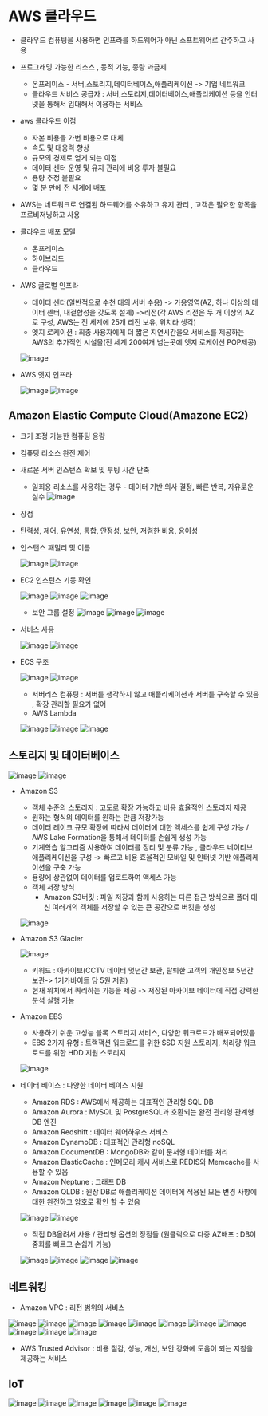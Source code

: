 # AWS 클라우드
- 클라우드 컴퓨팅을 사용하면 인프라를 하드웨어가 아닌 소프트웨어로 간주하고 사용 
- 프로그래밍 가능한 리소스 , 동적 기능, 종량 과금제 
  * 온프레미스 - 서버,스토리지,데이터베이스,애플리케이션 -> 기업 네트워크
  * 클라우드 서비스 공급자 : 서버,스토리지,데이터베이스,애플리케이션 등을 인터넷을 통해서 임대해서 이용하는 서비스 
- aws 클라우드 이점
  * 자본 비용을 가변 비용으로 대체
  * 속도 및 대응력 향상
  * 규모의 경제로 얻게 되는 이점
  * 데이터 센터 운영 및 유지 관리에 비용 투자 불필요
  * 용량 추정 불필요
  * 몇 분 만에 전 세계에 배포   
- AWS는 네트워크로 연결된 하드웨어를 소유하고 유지 관리 , 고객은 필요한 항목을 프로비저닝하고 사용 
- 클라우드 배포 모델
  * 온프레미스
  * 하이브리드
  * 클라우드 
- AWS 글로벌 인프라
  * 데이터 센터(일반적으로 수천 대의 서버 수용) -> 가용영역(AZ, 하나 이상의 데이터 센터, 내결합성을 갖도록 설계) ->리전(각 AWS 리전은 두 개 이상의 AZ로 구성, AWS는 전 세계에 25개 리전 보유, 위치라 생각) 
  * 엣지 로케이션 : 최종 사용자에게 더 짧은 지연시간을오 서비스를 제공하는 AWS의 추가적인 시설물(전 세계 200여개 넘는곳에 엣지 로케이션 POP제공)

  ![image](https://user-images.githubusercontent.com/47103479/135950427-d28063d4-f83e-4958-b18a-d8a8eb907b89.png)

- AWS 엣지 인프라

  ![image](https://user-images.githubusercontent.com/47103479/135950718-b65cb38d-6818-41cb-ac16-9473351eccc3.png)
  ![image](https://user-images.githubusercontent.com/47103479/135950996-4e3a3983-69a3-4191-b295-6cdea9fb2f5b.png)


## Amazon Elastic Compute Cloud(Amazone EC2)
- 크기 조정 가능한 컴퓨팅 용량
- 컴퓨팅 리소스 완전 제어
- 새로운 서버 인스턴스 확보 및 부팅 시간 단축 
  * 일회용 리소스를 사용하는 경우 - 데이터 기반 의사 결정, 빠른 반복, 자유로운 실수 
  ![image](https://user-images.githubusercontent.com/47103479/135951737-83a98e07-c42b-4dc9-8ec7-a762eb52eff1.png)

 - 장점
  * 탄력성, 제어, 유연성, 통합, 안정성, 보안, 저렴한 비용, 용이성 
- 인스턴스 패밀리 및 이름 

  ![image](https://user-images.githubusercontent.com/47103479/135952081-ae7641e1-338c-4a97-a64d-81581130eb7b.png)
  ![image](https://user-images.githubusercontent.com/47103479/135952199-e2f28fc1-7a79-4662-9f29-b8259bbc3b97.png)

- EC2 인스턴스 기동 확인 

  ![image](https://user-images.githubusercontent.com/47103479/135952528-f0134a39-d54e-47e7-aec4-1c56410bd507.png)
  ![image](https://user-images.githubusercontent.com/47103479/135952600-cd23c126-d85c-4f9f-9036-e3abb8491922.png)
  ![image](https://user-images.githubusercontent.com/47103479/135952673-e37438ef-3041-4145-a44b-38bc92e84f09.png)

  * 보안 그룹 설정 
  ![image](https://user-images.githubusercontent.com/47103479/135952885-35e270ec-491b-4be1-89cc-4b0cf10ef39c.png)
  ![image](https://user-images.githubusercontent.com/47103479/135952970-50c7e379-7b46-4f8e-9cb7-44d4efcb342f.png)
  ![image](https://user-images.githubusercontent.com/47103479/135953015-d1a57c13-1472-433b-ba56-790597a730e8.png)

- 서비스 사용

  ![image](https://user-images.githubusercontent.com/47103479/135953054-326b4a07-7735-4229-8dad-73b92e1e8cfb.png)
  ![image](https://user-images.githubusercontent.com/47103479/135953163-b5130f27-0c34-48f0-a97e-dbd01fffae7e.png)

- ECS 구조

  ![image](https://user-images.githubusercontent.com/47103479/135958204-aa4e926b-0718-4a5b-8323-c83c212d62da.png)
  ![image](https://user-images.githubusercontent.com/47103479/135959344-88628043-8850-42bd-9f24-1e3b7f4eb2c2.png)

  * 서버리스 컴퓨팅 : 서버를 생각하지 않고 애플리케이션과 서버를 구축할 수 있음 , 확장 관리할 필요가 없어
  * AWS Lambda

  ![image](https://user-images.githubusercontent.com/47103479/135959547-bf66b6e9-afe3-4974-a255-2397a4ae1b37.png)
  ![image](https://user-images.githubusercontent.com/47103479/135959686-828bf739-f5f1-473a-9887-fc4c39bfe3dd.png)
  ![image](https://user-images.githubusercontent.com/47103479/135959769-d68a10e1-e40f-4e9f-8384-4690d5145ce6.png)

## 스토리지 및 데이터베이스
  ![image](https://user-images.githubusercontent.com/47103479/135980451-05edfed9-d5ab-42da-8a2a-f3c1c415d839.png)
  ![image](https://user-images.githubusercontent.com/47103479/135980748-a5851997-a419-4d8b-966e-78ae6870ec8d.png)
- Amazon S3
  * 객체 수준의 스토리지 : 고도로 확장 가능하고 비용 효율적인 스토리지 제공 
  * 원하는 형식의 데이터를 원하는 만큼 저장가능
  * 데이터 레이크 규모 확장에 따라서 데이터에 대한 액세스를 쉽게 구성 가능 / AWS Lake Formation을 통해서 데이터를 손쉽게 생성 가능 
  * 기계학습 알고리즘 사용하여 데이터를 정리 및 분류 가능 , 클라우드 네이티브 애플리케이션을 구성 -> 빠르고 비용 효율적인 모바일 및 인터넷 기반 애플리케이션을 구축 가능 
  * 용량에 상관없이 데이터를 업로드하여 액세스 가능 
  * 객체 저장 방식
    * Amazon S3버킷 : 파일 저장과 함께 사용하는 다른 접근 방식으로 폴더 대신 여러개의 객체를 저장할 수 있는 큰 공간으로 버킷을 생성   

  ![image](https://user-images.githubusercontent.com/47103479/135981436-d9af7e94-71ea-47e2-aa2e-8ab3f387ed25.png)

- Amazon S3 Glacier

  ![image](https://user-images.githubusercontent.com/47103479/135982033-057cf0d2-8138-4017-be42-0e74904d2d90.png)
  - 키워드 : 아카이브(CCTV 데이터 몇년간 보관, 탈퇴한 고객의 개인정보 5년간 보관-> 1기가바이트 당 5원 저렴)
  - 현재 위치에서 쿼리하는 기능을 제공 -> 저장된 아카이브 데이터에 직접 강력한 분석 실행 가능 

- Amazon EBS
  * 사용하기 쉬운 고성능 블록 스토리지 서비스, 다양한 워크로드가 배포되어있음
  * EBS 2가지 유형 : 트랙잭션 워크로드를 위한  SSD 지원 스토리지, 처리량 워크로드를 위한 HDD 지원 스토리지 

  ![image](https://user-images.githubusercontent.com/47103479/135982242-478c01a4-4b91-4ee8-b2be-b4622651ac24.png)

- 데이터 베이스 : 다양한 데이터 베이스 지원
  * Amazon RDS : AWS에서 제공하는 대표적인 관리형 SQL DB
  * Amazon Aurora : MySQL 및 PostgreSQL과 호환되는 완전 관리형 관계형 DB 엔진
  * Amazon Redshift : 데이터 웨어하우스 서비스
  * Amazon DynamoDB : 대표적인 관리형 noSQL
  * Amazon DocumentDB : MongoDB와 같이 문서형 데이터를 처리
  * Amazon ElasticCache : 인메모리 캐시 서비스로 REDIS와 Memcache를 사용할 수 있음 
  * Amazon Neptune : 그래프 DB
  * Amazon QLDB : 원장 DB로 애플리케이션 데이터에 적용된 모든 변경 사항에 대한 완전하고 암호로 확인 할 수 있음 

  ![image](https://user-images.githubusercontent.com/47103479/135982755-264d271d-34df-4d58-8a95-5b72a973fe98.png)
  ![image](https://user-images.githubusercontent.com/47103479/135983608-3b9ef49b-a847-4583-9e18-3f22027cae4b.png)

  * 직접 DB올려서 사용 / 관리형 옵션의 장점들 (원클릭으로 다중 AZ배포 : DB이중화를 빠르고 손쉽게 가능)

  ![image](https://user-images.githubusercontent.com/47103479/135984174-06dbb7b5-5b0e-420f-bd97-b71958dedcda.png)
  ![image](https://user-images.githubusercontent.com/47103479/135984539-fbb18576-5a94-4ca2-b0b5-c3acde635a33.png)
  ![image](https://user-images.githubusercontent.com/47103479/135984765-d506ff3d-2ba5-42a3-944b-4f24f011890d.png)
  ![image](https://user-images.githubusercontent.com/47103479/135985197-2f3afd86-c875-493b-838e-420b683143b1.png)

## 네트워킹
- Amazon VPC : 리전 범위의 서비스 
 
![image](https://user-images.githubusercontent.com/47103479/136120647-67457705-e0e3-4789-a802-2cef785f9bf8.png)
![image](https://user-images.githubusercontent.com/47103479/136120829-6faa8aa7-bb39-43d3-8183-dae93f2bfed3.png)
![image](https://user-images.githubusercontent.com/47103479/136120930-0c1fbd00-2342-4963-b13a-08cbf6917eb8.png)
![image](https://user-images.githubusercontent.com/47103479/136121083-1b1d6298-d1eb-4552-a90f-3e19ae8e6f8c.png)
![image](https://user-images.githubusercontent.com/47103479/136121190-4fcfb2b4-59ff-4f46-97bf-511d6dad1650.png)
![image](https://user-images.githubusercontent.com/47103479/136121422-560f42c0-0339-48b1-8b88-96750ced2b26.png)
![image](https://user-images.githubusercontent.com/47103479/136121824-cf951de5-a0a5-4e56-b890-b091d1f94a9e.png)
![image](https://user-images.githubusercontent.com/47103479/136132535-92251633-fd13-4843-8d3b-90ad23a51b9b.png)
![image](https://user-images.githubusercontent.com/47103479/136132863-ad4cb2be-bf52-44b1-879d-deb75f9b9dc6.png)
![image](https://user-images.githubusercontent.com/47103479/136133126-e8b3059e-7851-472f-bfa8-9ea06ad02a2f.png)
![image](https://user-images.githubusercontent.com/47103479/136133792-e54abda7-dc95-4a2f-9b1b-3804a03cbbda.png)
- AWS Trusted Advisor : 비용 절감, 성능, 개선, 보안 강화에 도움이 되는 지침을 제공하는 서비스 

## IoT
![image](https://user-images.githubusercontent.com/47103479/136139745-ba021383-28a8-4e51-9f89-4ee95cbed1a3.png)
![image](https://user-images.githubusercontent.com/47103479/136139922-df6173cc-29fa-4b9f-9a2f-c35bae4e4780.png)
![image](https://user-images.githubusercontent.com/47103479/136139975-003a44ec-3237-4ee7-97c8-9acc5f28ce0f.png)
![image](https://user-images.githubusercontent.com/47103479/136140490-57edcf39-9e7d-408b-896b-9462e8a72abb.png)
![image](https://user-images.githubusercontent.com/47103479/136140551-6e35b5ce-4056-430d-b2a9-652c5876ea2e.png)
![image](https://user-images.githubusercontent.com/47103479/136141515-c0b1b64f-915c-4ed5-8861-2fa002853468.png)
